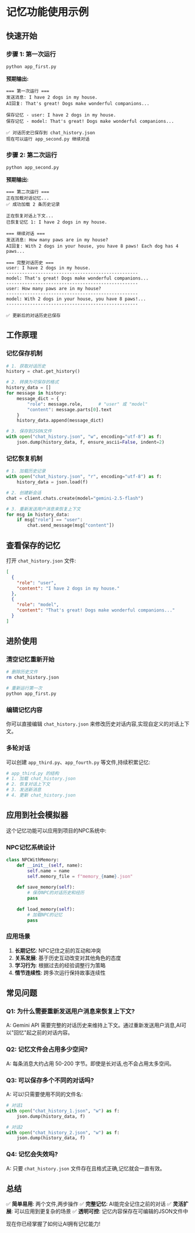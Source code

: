 # 记忆功能使用示例

## 快速开始

### 步骤 1: 第一次运行
```bash
python app_first.py
```

**预期输出:**
```
=== 第一次运行 ===
发送消息: I have 2 dogs in my house.
AI回复: That's great! Dogs make wonderful companions...

保存记忆 - user: I have 2 dogs in my house.
保存记忆 - model: That's great! Dogs make wonderful companions...

✅ 对话历史已保存到 chat_history.json
现在可以运行 app_second.py 继续对话
```

### 步骤 2: 第二次运行
```bash
python app_second.py
```

**预期输出:**
```
=== 第二次运行 ===
正在加载对话记忆...
✅ 成功加载 2 条历史记录

正在恢复对话上下文...
已恢复记忆 1: I have 2 dogs in my house.

=== 继续对话 ===
发送消息: How many paws are in my house?
AI回复: With 2 dogs in your house, you have 8 paws! Each dog has 4 paws...

=== 完整对话历史 ===
user: I have 2 dogs in my house.
--------------------------------------------------
model: That's great! Dogs make wonderful companions...
--------------------------------------------------
user: How many paws are in my house?
--------------------------------------------------
model: With 2 dogs in your house, you have 8 paws!...
--------------------------------------------------

✅ 更新后的对话历史已保存
```

## 工作原理

### 记忆保存机制
```python
# 1. 获取对话历史
history = chat.get_history()

# 2. 转换为可保存的格式
history_data = []
for message in history:
    message_dict = {
        "role": message.role,      # "user" 或 "model"
        "content": message.parts[0].text
    }
    history_data.append(message_dict)

# 3. 保存到JSON文件
with open("chat_history.json", "w", encoding="utf-8") as f:
    json.dump(history_data, f, ensure_ascii=False, indent=2)
```

### 记忆恢复机制
```python
# 1. 加载历史记录
with open("chat_history.json", "r", encoding="utf-8") as f:
    history_data = json.load(f)

# 2. 创建新会话
chat = client.chats.create(model="gemini-2.5-flash")

# 3. 重新发送用户消息来恢复上下文
for msg in history_data:
    if msg["role"] == "user":
        chat.send_message(msg["content"])
```

## 查看保存的记忆

打开 `chat_history.json` 文件:
```json
[
  {
    "role": "user",
    "content": "I have 2 dogs in my house."
  },
  {
    "role": "model",
    "content": "That's great! Dogs make wonderful companions..."
  }
]
```

## 进阶使用

### 清空记忆重新开始
```bash
# 删除历史文件
rm chat_history.json

# 重新运行第一次
python app_first.py
```

### 编辑记忆内容
你可以直接编辑 `chat_history.json` 来修改历史对话内容,实现自定义的对话上下文。

### 多轮对话
可以创建 `app_third.py`、`app_fourth.py` 等文件,持续积累记忆:
```python
# app_third.py 的结构
# 1. 加载 chat_history.json
# 2. 恢复对话上下文
# 3. 发送新消息
# 4. 更新 chat_history.json
```

## 应用到社会模拟器

这个记忆功能可以应用到项目的NPC系统中:

### NPC记忆系统设计
```python
class NPCWithMemory:
    def __init__(self, name):
        self.name = name
        self.memory_file = f"memory_{name}.json"
    
    def save_memory(self):
        # 保存NPC的对话历史和经历
        pass
    
    def load_memory(self):
        # 加载NPC的记忆
        pass
```

### 应用场景
1. **长期记忆**: NPC记住之前的互动和冲突
2. **关系发展**: 基于历史互动改变对其他角色的态度
3. **学习行为**: 根据过去的经验调整行为策略
4. **情节连续性**: 跨多次运行保持故事连续性

## 常见问题

### Q1: 为什么需要重新发送用户消息来恢复上下文?
A: Gemini API 需要完整的对话历史来维持上下文。通过重新发送用户消息,AI可以"回忆"起之前的对话内容。

### Q2: 记忆文件会占用多少空间?
A: 每条消息大约占用 50-200 字节。即使是长对话,也不会占用太多空间。

### Q3: 可以保存多个不同的对话吗?
A: 可以!只需要使用不同的文件名:
```python
# 对话1
with open("chat_history_1.json", "w") as f:
    json.dump(history_data, f)

# 对话2  
with open("chat_history_2.json", "w") as f:
    json.dump(history_data, f)
```

### Q4: 记忆会失效吗?
A: 只要 `chat_history.json` 文件存在且格式正确,记忆就会一直有效。

## 总结

✅ **简单易用**: 两个文件,两步操作
✅ **完整记忆**: AI能完全记住之前的对话
✅ **灵活扩展**: 可以应用到更复杂的场景
✅ **透明可控**: 记忆内容保存在可编辑的JSON文件中

现在你已经掌握了如何让AI拥有记忆能力!


